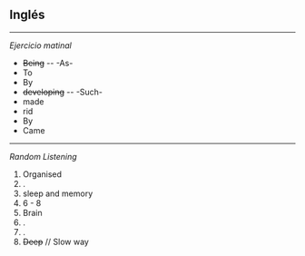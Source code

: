 ## Inglés
---
_Ejercicio matinal_
- ~~Being~~ -- -As-
- To
- By
- ~~developing~~ -- -Such-
- made
- rid
- By
- Came
---
_Random Listening_
1. Organised
2. .
3. sleep and memory
4. 6 - 8
5. Brain
6. .
7. .
8. ~~Deep~~ // Slow way